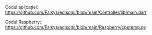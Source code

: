 Codul aplicației:
https://github.com/Falkys/edisonii/blob/main/Controller/lib/main.dart



Codul Raspberry:
https://github.com/Falkys/edisonii/blob/main/Raspberry/cputemp.py